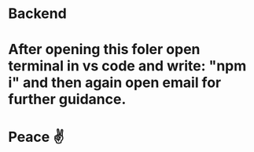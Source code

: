 # Backend
# After opening this foler open terminal in vs code and write: "npm i" and then again open email for further guidance.
# Peace ✌
